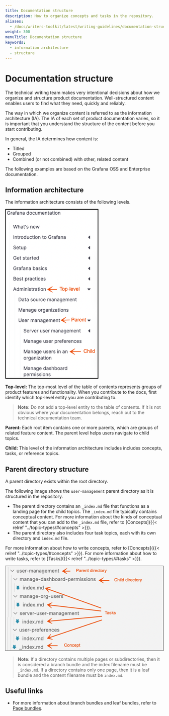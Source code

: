```yaml
---
title: Documentation structure
description: How to organize concepts and tasks in the repository.
aliases:
  - /docs/writers-toolkit/latest/writing-guidelines/documentation-structure/
weight: 300
menuTitle: Documentation structure
keywords:
  - information architecture
  - structure
---
```


# Documentation structure

The technical writing team makes very intentional decisions about how we organize and structure product documentation. 
Well-structured content enables users to find what they need, quickly and reliably.

The way in which we organize content is referred to as the information architecture (IA). 
The IA of each set of product documentation varies, so it is important that you understand the structure of the content before you start contributing.

In general, the IA determines how content is:
- Titled
- Grouped
- Combined (or not combined) with other, related content

The following examples are based on the Grafana OSS and Enterprise documentation.

## Information architecture

The information architecture consists of the following levels.

![Grafana table of contents](grafana-toc.png)

**Top-level:** The top-most level of the table of contents represents groups of product features and functionality. 
When you contribute to the docs, first identify which top-level entity you are contributing to.

> **Note:** Do not add a top-level entity to the table of contents. 
If it is not obvious where your documentation belongs, reach out to the technical documentation team.

**Parent:** Each root item contains one or more parents, which are groups of related feature content.
The parent level helps users navigate to child topics.

**Child:** This level of the information architecture includes includes concepts, tasks, or reference topics.

## Parent directory structure

A parent directory exists within the root directory.

The following image shows the `user-management` parent directory as it is structured in the repository.

- The parent directory contains an `_index.md` file that functions as a landing page for the child topics. 
The `_index.md` file typically contains conceptual content.
For more information about the kinds of conceptual content that you can add to the `_index.md` file, refer to [Concepts]({{< relref "../topic-types/#concepts" >}}).
- The parent directory also includes four task topics, each with its own directory and `index.md` file.

For more information about how to write concepts, refer to [Concepts]({{< relref "../topic-types/#concepts" >}}).
For more information about how to write tasks, refer to [Tasks]({{< relref "../topic-types/#tasks" >}}).

![Parent directory structure](parent-directory.png)

> **Note:** If a directory contains multiple pages or subdirectories, then it is considered a branch bundle and the index filename must be `_index.md`. 
If a directory contains only one page, then it is a leaf bundle and the content filename must be `index.md`.

## Useful links

- For more information about branch bundles and leaf bundles, refer to [Page bundles](https://gohugo.io/content-management/page-bundles/).
